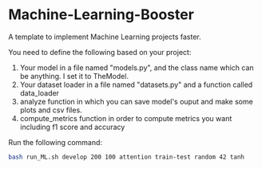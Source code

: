 # Machine-Learning-Booster

A template to implement Machine Learning projects faster.

You need to define the following based on your project:

1. Your model in a file named "models.py", and the class name which can be anything. I set it to TheModel.
2. Your dataset loader in a file named "datasets.py" and a function called data_loader
3. analyze function in which you can save model's ouput and make some plots and csv files.
4. compute_metrics function in order to compute metrics you want including f1 score and accuracy

Run the following command:

```bash
bash run_ML.sh develop 200 100 attention train-test random 42 tanh
```
